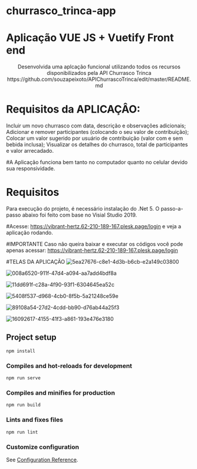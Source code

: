 # churrasco_trinca-app
# Aplicação VUE JS + Vuetify Front end

<p align="center">Desenvolvida uma aplcação funcional utilizando todos os recursos disponibilizados pela API Churrasco Trinca https://github.com/souzapeixoto/APIChurrascoTrinca/edit/master/README.md</p>

# Requisitos da APLICAÇÂO:
Incluir um novo churrasco com data, descrição e observações adicionais;
Adicionar e remover participantes (colocando o seu valor de contribuição);
Colocar um valor sugerido por usuário de contribuição (valor com e sem bebida inclusa);
Visualizar os detalhes do churrasco, total de participantes e valor arrecadado.

#A Aplicação funciona bem tanto no computador quanto no celular devido sua responsividade.

# Requisitos
Para execução do projeto, é necessário instalação do .Net 5. O passo-a-passo abaixo foi feito com base no Visial Studio 2019.

#Acesse: https://vibrant-hertz.62-210-189-167.plesk.page/login e veja a aplicação rodando.

#IMPORTANTE
Caso não queira baixar e executar os códigos você pode apenas acessar: https://vibrant-hertz.62-210-189-167.plesk.page/login 




#TELAS DA APLICAÇÃO
![5ea27676-c8e1-4d3b-b6cb-e2a149c03800](https://user-images.githubusercontent.com/10977966/134728566-e73a166f-fb68-460e-a333-733b5df49ec7.jpg)

![008a6520-911f-47d4-a094-aa7add4bdf8a](https://user-images.githubusercontent.com/10977966/134728570-f8f6fa8c-f838-4def-b1eb-aa99633d2710.jpg)

![11dd691f-c28a-4f90-93f1-6304645ea52c](https://user-images.githubusercontent.com/10977966/134728572-ea7d959a-13b6-4838-815c-4161d08db348.jpg)

![5408f537-d968-4cb0-8f5b-5a21248ce59e](https://user-images.githubusercontent.com/10977966/134728574-147bb8ff-e82e-4c7c-9f67-aabab212b36e.jpg)

![89108a54-27d2-4cdd-bb90-d76ab44a25f3](https://user-images.githubusercontent.com/10977966/134728578-30f8f9ee-758d-4070-9390-ee1ccad16203.jpg)

![16092617-4155-41f3-a861-193e476e3180](https://user-images.githubusercontent.com/10977966/134728580-2c0ba1e8-8489-429f-aa92-05db796d61ad.jpg)



## Project setup
```
npm install
```

### Compiles and hot-reloads for development
```
npm run serve
```

### Compiles and minifies for production
```
npm run build
```

### Lints and fixes files
```
npm run lint
```

### Customize configuration
See [Configuration Reference](https://cli.vuejs.org/config/).
